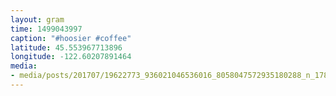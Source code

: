 ```yaml
---
layout: gram
time: 1499043997
caption: "#hoosier #coffee"
latitude: 45.553967713896
longitude: -122.60207891464
media:
- media/posts/201707/19622773_936021046536016_8058047572935180288_n_17874819889117507.jpg
---
```

